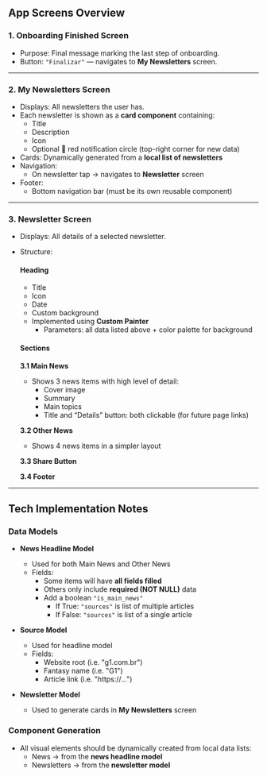 ## App Screens Overview

### 1️. Onboarding Finished Screen
- Purpose: Final message marking the last step of onboarding.
- Button: `"Finalizar"` — navigates to **My Newsletters** screen.

---

### 2️. My Newsletters Screen
- Displays: All newsletters the user has.
- Each newsletter is shown as a **card component** containing:
  - Title
  - Description
  - Icon
  - Optional 🔴 red notification circle (top-right corner for new data)
- Cards: Dynamically generated from a **local list of newsletters**
- Navigation:
  - On newsletter tap → navigates to **Newsletter** screen
- Footer:
  - Bottom navigation bar (must be its own reusable component)

---

### 3️. Newsletter Screen
- Displays: All details of a selected newsletter.
- Structure:
  #### Heading
  - Title
  - Icon
  - Date
  - Custom background
  - Implemented using **Custom Painter**
    - Parameters: all data listed above + color palette for background

  #### Sections
  **3.1 Main News**
  - Shows 3 news items with high level of detail:
    - Cover image
    - Summary
    - Main topics
    - Title and “Details” button: both clickable (for future page links)

  **3.2 Other News**
  - Shows 4 news items in a simpler layout

  **3.3 Share Button**

  **3.4 Footer**

---

## Tech Implementation Notes

### Data Models
- **News Headline Model**
  - Used for both Main News and Other News
  - Fields:
    - Some items will have **all fields filled**
    - Others only include **required (NOT NULL)** data
    - Add a boolean `"is_main_news"`
        - If True: `"sources"` is list of multiple articles
        - If False: `"sources"` is list of a single article

- **Source Model**
    - Used for headline model
    - Fields:
        - Website root (i.e. "g1.com.br")
        - Fantasy name (i.e. "G1")
        - Article link (i.e. "https://...")


- **Newsletter Model**
  - Used to generate cards in **My Newsletters** screen

### Component Generation
- All visual elements should be dynamically created from local data lists:
  - News → from the **news headline model**
  - Newsletters → from the **newsletter model**

